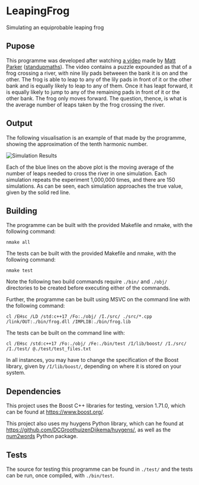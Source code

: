 
# LeapingFrog

Simulating an equiprobable leaping frog

## Pupose

This programme was developed after watching [a video](https://www.youtube.com/watch?v=ZLTyX4zL2Fc) made by [Matt Parker](https://www.youtube.com/user/standupmaths) ([standupmaths](http://standupmaths.com/)). The video contains a puzzle expounded as that of a frog crossing a river, with nine lily pads betweeen the bank it is on and the other. The frog is able to leap to any of the lily pads in front of it or the other bank and is equally likely to leap to any of them. Once it has leapt forward, it is equally likely to jump to any of the remaining pads in front of it or the other bank. The frog only moves forward. The question, thence, is what is the average number of leaps taken by the frog crossing the river.

## Output

The following visualisation is an example of that made by the programme, showing the approximation of the tenth harmonic number.

![Simulation Results](https://drive.google.com/uc?id=1SG7Xxey8d979ZHCJCyhAGkb-lOllLvHp)

Each of the blue lines on the above plot is the moving average of the number of leaps needed to cross the river in one simulation. Each simulation repeats the experiment 1,000,000 times, and there are 150 simulations. As can be seen, each simulation approaches the true value, given by the solid red line.

## Building

The programme can be built with the provided Makefile and nmake, with the following command:

```shell
nmake all
```

The tests can be built with the provided Makefile and nmake, with the following command:

```shell
nmake test
```

Note the following two build commands require ```./bin/``` and ```./obj/``` directories to be created before executing either of the commands.

Further, the programme can be built using MSVC on the command line with the following command:

```shell
cl /EHsc /LD /std:c++17 /Fo:./obj/ /I./src/ ./src/*.cpp /link/OUT:./bin/frog.dll /IMPLIB:./bin/frog.lib
```

The tests can be built on the command line with:

```shell
cl /EHsc /std:c++17 /Fo:./obj/ /Fe:./bin/test /I/lib/boost/ /I./src/ /I./test/ @./test/test_files.txt
```

In all instances, you may have to change the specification of the Boost library, given by ```/I/lib/boost/```, depending on where it is stored on your system.

## Dependencies

This project uses the Boost C++ libraries for testing, version 1.71.0, which can be found at <https://www.boost.org/>.

This project also uses my huygens Python library, which can he found at <https://github.com/DCGroothuizenDijkema/huygens/>, as well as the [num2words](https://pypi.org/project/num2words/) Python package.

## Tests

The source for testing this programme can be found in ```./test/``` and the tests can be run, once compiled, with ```./bin/test```.

